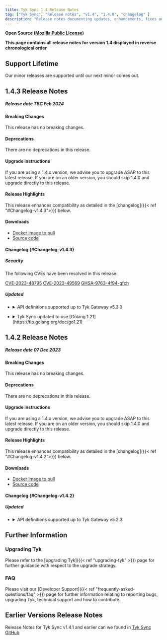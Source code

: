 ```yaml
---
title: Tyk Sync 1.4 Release Notes
tag: ["Tyk Sync", "Release notes", "v1.4", "1.4.0", "changelog" ]
description: "Release notes documenting updates, enhancements, fixes and changes for Tyk Sync versions within the 1.4.X series."
---
```

**Open Source ([Mozilla Public License](https://github.com/TykTechnologies/tyk/blob/master/LICENSE.md))**

**This page contains all release notes for version 1.4 displayed in reverse chronological order**

## Support Lifetime
Our minor releases are supported until our next minor comes out. 

## 1.4.3 Release Notes

##### Release date TBC Feb 2024

#### Breaking Changes
This release has no breaking changes.

#### Deprecations
There are no deprecations in this release.

#### Upgrade instructions
If you are using a 1.4.x version, we advise you to upgrade ASAP to this latest release. If you are on an older version, you should skip 1.4.0 and upgrade directly to this release.

#### Release Highlights
This release enhances compatibility as detailed in the [changelog]({{< ref "#Changelog-v1.4.3">}}) below.

#### Downloads
- [Docker image to pull](https://hub.docker.com/layers/tykio/tyk-sync/v1.4.3/images/TBC?context=explore)
- [Source code](https://github.com/TykTechnologies/tyk-sync/releases/tag/v1.4.3)

#### Changelog {#Changelog-v1.4.3}

##### Security

The following CVEs have been resolved in this release:

[CVE-2023-48795](https://nvd.nist.gov/vuln/detail/CVE-2023-48795)
[CVE-2023-49569](https://nvd.nist.gov/vuln/detail/CVE-2023-49569)
[GHSA-9763-4f94-gfch](https://github.com/advisories/GHSA-9763-4f94-gfch)

##### Updated

<ul>
<li>
<details>
<summary>API definitions supported up to Tyk Gateway v5.3.0 </summary>

Tyk Sync v1.4.3 offers backward compatibility with Tyk API definitions for Gateway versions prior to v5.3.0. Please use Tyk Sync v1.4.3+ for compatibility with Tyk API definitions for Tyk Gateway v5.3.0+. 

Tyk Sync is currently using the classic Dashboard API endpoints to migrate APIs. OAS API Category is not supported by Tyk Sync yet. Also, Dashboard configuration [allow-unsafe-oas]({{<ref "/tyk-dashboard/configuration#allow_unsafe_oas">}}) and the use of [`--allow-unsafe-oas`]({{<ref "/tyk-sync">}}) flag in Tyk Sync is required for Tyk Sync to work with OAS API.
</details>
</li>
</ul>

<ul>
<li>
<details>
<summary>Tyk Sync updated to use [Golang 1.21](https://tip.golang.org/doc/go1.21) </summary>

Tyk Sync is using Golang 1.21 Programming Language starting with the 1.4.3 release. This brings improvements to the code base and allows us to benefit from the latest features and security enhancements in Go. 
</details>
</li>
</ul>

## 1.4.2 Release Notes

##### Release date 07 Dec 2023

#### Breaking Changes
This release has no breaking changes.

#### Deprecations
There are no deprecations in this release.

#### Upgrade instructions
If you are using a 1.4.x version, we advise you to upgrade ASAP to this latest release. If you are on an older version, you should skip 1.4.0 and upgrade directly to this release.

#### Release Highlights
This release enhances compatibility as detailed in the [changelog]({{< ref "#Changelog-v1.4.2">}}) below.

#### Downloads
- [Docker image to pull](https://hub.docker.com/layers/tykio/tyk-sync/v1.4.2/images/sha256-3a6473aedeb4963bc19b218b52c4649fffc6ad46113799e9c1055004d5dc754a?context=explore)
- [Source code](https://github.com/TykTechnologies/tyk-sync/releases/tag/v1.4.2)

#### Changelog {#Changelog-v1.4.2}

##### Updated

<ul>
<li>
<details>
<summary>API definitions supported up to Tyk Gateway v5.2.3 </summary>

Tyk Sync supports Tyk API definitions up to Tyk Gateway v5.2.3. Please use this version with Tyk Gateway v5.2.0+.
</details>
</li>
</ul>

## Further Information

### Upgrading Tyk
Please refer to the [upgrading Tyk]({{< ref "upgrading-tyk" >}}) page for further guidance with respect to the upgrade strategy.

### FAQ
Please visit our [Developer Support]({{< ref "frequently-asked-questions/faq" >}}) page for further information relating to reporting bugs, upgrading Tyk, technical support and how to contribute.

## Earlier Versions Release Notes
Release Notes for Tyk Sync v1.4.1 and earlier can we found in [Tyk Sync GitHub](https://github.com/TykTechnologies/tyk-sync/releases)
